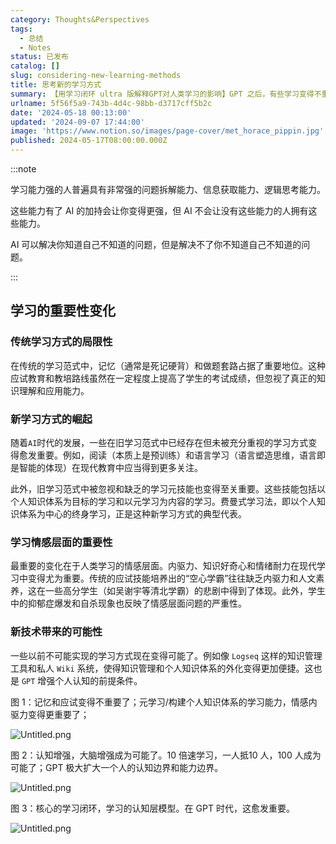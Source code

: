 ```yaml
---
category: Thoughts&Perspectives
tags:
  - 总结
  - Notes
status: 已发布
catalog: []
slug: considering-new-learning-methods
title: 思考新的学习方式
summary: 【用学习闭环 ultra 版解释GPT对人类学习的影响】GPT 之后，有些学习变得不重要了，有些学习变得更重要了，有些学习从不可能变成可能了。
urlname: 5f56f5a9-743b-4d4c-98bb-d3717cff5b2c
date: '2024-05-18 00:13:00'
updated: '2024-09-07 17:44:00'
image: 'https://www.notion.so/images/page-cover/met_horace_pippin.jpg'
published: 2024-05-17T08:00:00.000Z
---
```


:::note


学习能力强的人普遍具有非常强的问题拆解能力、信息获取能力、逻辑思考能力。


这些能力有了 AI 的加持会让你变得更强，但 AI 不会让没有这些能力的人拥有这些能力。


AI 可以解决你知道自己不知道的问题，但是解决不了你不知道自己不知道的问题。


:::


## 学习的重要性变化


### 传统学习方式的局限性


在传统的学习范式中，记忆（通常是死记硬背）和做题套路占据了重要地位。这种应试教育和教培路线虽然在一定程度上提高了学生的考试成绩，但忽视了真正的知识理解和应用能力。


### 新学习方式的崛起


随着`AI`时代的发展，一些在旧学习范式中已经存在但未被充分重视的学习方式变得愈发重要。例如，阅读（本质上是预训练）和语言学习（语言塑造思维，语言即是智能的体现）在现代教育中应当得到更多关注。


此外，旧学习范式中被忽视和缺乏的学习元技能也变得至关重要。这些技能包括以个人知识体系为目标的学习和以元学习为内容的学习。费曼式学习法，即以个人知识体系为中心的终身学习，正是这种新学习方式的典型代表。


### 学习情感层面的重要性


最重要的变化在于人类学习的情感层面。内驱力、知识好奇心和情绪耐力在现代学习中变得尤为重要。传统的应试技能培养出的“空心学霸”往往缺乏内驱力和人文素养，这在一些高分学生（如吴谢宇等清北学霸）的悲剧中得到了体现。此外，学生中的抑郁症爆发和自杀现象也反映了情感层面问题的严重性。


### 新技术带来的可能性


一些以前不可能实现的学习方式现在变得可能了。例如像 `Logseq` 这样的知识管理工具和私人 `Wiki` 系统，使得知识管理和个人知识体系的外化变得更加便捷。这也是 `GPT` 增强个人认知的前提条件。


图 1：记忆和应试变得不重要了；元学习/构建个人知识体系的学习能力，情感内驱力变得更重要了；


![Untitled.png](https://prod-files-secure.s3.us-west-2.amazonaws.com/5d24fe63-e567-4804-86f9-9fdc62e13082/a8319b77-00b3-43d9-9f99-e58187f20cfe/Untitled.png?X-Amz-Algorithm=AWS4-HMAC-SHA256&X-Amz-Content-Sha256=UNSIGNED-PAYLOAD&X-Amz-Credential=ASIAZI2LB4667CEHV7RV%2F20250301%2Fus-west-2%2Fs3%2Faws4_request&X-Amz-Date=20250301T213228Z&X-Amz-Expires=3600&X-Amz-Security-Token=IQoJb3JpZ2luX2VjEHQaCXVzLXdlc3QtMiJIMEYCIQD%2FHb0Cj1HKJFBPllENRSzhBX6OJkz5h8IoD13LSDuaTQIhAI51LIDsUebCG9SCksvkp9y7LthJ%2F%2F7iTdMlBzyinFaPKogECK3%2F%2F%2F%2F%2F%2F%2F%2F%2F%2FwEQABoMNjM3NDIzMTgzODA1Igwop87fW3XC6Y6q2nUq3AMGPnz9p2BthBbTUJHcqaMzmCDW5FctqxzTnVLJA9hJW2eiF%2BCYM9yEFQz2BU%2BZgnQq%2BjVLnq31jweJD5ami0G5lRRnih75tCxsR%2BtvgGrkyZLhPtrMcJPH6uSoWWDig2TLeQABREG%2FSP%2FKhWf7y9%2FiCDTCpK237IxJ3rjGOgQ0IfvcCu55C6voQ1kZqemUEVIWLAMJiUfGRmZHZqIqgOSgfB8vHAPv%2BilOcaU7Wo%2BmX9z8kY6ugkdwH0RyU7Np2bctgJ11borT6I9O7N3F8n%2Fv6Vyy1wNqpdjGFdbHb6QoSsoql%2FniGVG5yVmIXqWVMd8Lyc6NB%2FIOyUZH9fLysFBtXgUXve2C91M8BAJM7BJ%2FDZzW3gFzFXLMFLdUkcNIZ7Qhcsj9fwuzDjJEYUWdZMtPd7U4Xz6D0EAWx0NHurTZDn6TkNmhMW5pygWcBpRkoJ7R9qCTHYApuwWN7GO3LNpvCRC%2Be9OVlZqDs%2FZ7qEpF5eoKSoxSFIleJzGGEF3p52KiQQhCdlfzZshmzYuP%2ByPVHBd96ajJHoXpSagYJ7E4SFAn9b%2FvrBPPhwKm83AmjoCLyeH3BAtAMouNrq%2FvlcDm2W90V5uMFVzYlbAsmlWKYZNqefCJ%2FwPbXh6a%2FzDMxI2%2BBjqkAZeZrmJF0q2UrNqc8ZIjffK0v8UsdNXD0inaG1po%2F0J4msrHGkLes590rnRN%2FJxFk%2FRDCpyQViQT4rpZaWa%2FyBDFHPCbyoRF4XB%2FJkEhs64pRuBaVidb9OGvJnqtZXf0bAL1CEx%2FJeJ95FHDchMr5vqsK48cgD3pF7laxS08X9rTwIpgUbk%2BETAcmdvpCl9VHDhHgEJAI%2Fd1VZEwJHy3EiDGEA7T&X-Amz-Signature=cc6334ce12f987bd66b76c2145bc508cc64c0db5061f1d2a385ef400cd575c2f&X-Amz-SignedHeaders=host&x-id=GetObject)


图 2：认知增强，大脑增强成为可能了。10 倍速学习，一人抵10 人，100 人成为可能了；GPT 极大扩大一个人的认知边界和能力边界。


![Untitled.png](https://prod-files-secure.s3.us-west-2.amazonaws.com/5d24fe63-e567-4804-86f9-9fdc62e13082/e195b372-4d2b-479c-9e75-1be4e2c1412e/Untitled.png?X-Amz-Algorithm=AWS4-HMAC-SHA256&X-Amz-Content-Sha256=UNSIGNED-PAYLOAD&X-Amz-Credential=ASIAZI2LB4667CEHV7RV%2F20250301%2Fus-west-2%2Fs3%2Faws4_request&X-Amz-Date=20250301T213228Z&X-Amz-Expires=3600&X-Amz-Security-Token=IQoJb3JpZ2luX2VjEHQaCXVzLXdlc3QtMiJIMEYCIQD%2FHb0Cj1HKJFBPllENRSzhBX6OJkz5h8IoD13LSDuaTQIhAI51LIDsUebCG9SCksvkp9y7LthJ%2F%2F7iTdMlBzyinFaPKogECK3%2F%2F%2F%2F%2F%2F%2F%2F%2F%2FwEQABoMNjM3NDIzMTgzODA1Igwop87fW3XC6Y6q2nUq3AMGPnz9p2BthBbTUJHcqaMzmCDW5FctqxzTnVLJA9hJW2eiF%2BCYM9yEFQz2BU%2BZgnQq%2BjVLnq31jweJD5ami0G5lRRnih75tCxsR%2BtvgGrkyZLhPtrMcJPH6uSoWWDig2TLeQABREG%2FSP%2FKhWf7y9%2FiCDTCpK237IxJ3rjGOgQ0IfvcCu55C6voQ1kZqemUEVIWLAMJiUfGRmZHZqIqgOSgfB8vHAPv%2BilOcaU7Wo%2BmX9z8kY6ugkdwH0RyU7Np2bctgJ11borT6I9O7N3F8n%2Fv6Vyy1wNqpdjGFdbHb6QoSsoql%2FniGVG5yVmIXqWVMd8Lyc6NB%2FIOyUZH9fLysFBtXgUXve2C91M8BAJM7BJ%2FDZzW3gFzFXLMFLdUkcNIZ7Qhcsj9fwuzDjJEYUWdZMtPd7U4Xz6D0EAWx0NHurTZDn6TkNmhMW5pygWcBpRkoJ7R9qCTHYApuwWN7GO3LNpvCRC%2Be9OVlZqDs%2FZ7qEpF5eoKSoxSFIleJzGGEF3p52KiQQhCdlfzZshmzYuP%2ByPVHBd96ajJHoXpSagYJ7E4SFAn9b%2FvrBPPhwKm83AmjoCLyeH3BAtAMouNrq%2FvlcDm2W90V5uMFVzYlbAsmlWKYZNqefCJ%2FwPbXh6a%2FzDMxI2%2BBjqkAZeZrmJF0q2UrNqc8ZIjffK0v8UsdNXD0inaG1po%2F0J4msrHGkLes590rnRN%2FJxFk%2FRDCpyQViQT4rpZaWa%2FyBDFHPCbyoRF4XB%2FJkEhs64pRuBaVidb9OGvJnqtZXf0bAL1CEx%2FJeJ95FHDchMr5vqsK48cgD3pF7laxS08X9rTwIpgUbk%2BETAcmdvpCl9VHDhHgEJAI%2Fd1VZEwJHy3EiDGEA7T&X-Amz-Signature=ec931333211359895d70c2977a2e887e236c4d0185880c16b68836c594bd864a&X-Amz-SignedHeaders=host&x-id=GetObject)


图 3：核心的学习闭环，学习的认知层模型。在 GPT 时代，这愈发重要。


![Untitled.png](https://prod-files-secure.s3.us-west-2.amazonaws.com/5d24fe63-e567-4804-86f9-9fdc62e13082/57f2a38d-97b9-407e-baa1-8fecb8348e87/Untitled.png?X-Amz-Algorithm=AWS4-HMAC-SHA256&X-Amz-Content-Sha256=UNSIGNED-PAYLOAD&X-Amz-Credential=ASIAZI2LB4667CEHV7RV%2F20250301%2Fus-west-2%2Fs3%2Faws4_request&X-Amz-Date=20250301T213228Z&X-Amz-Expires=3600&X-Amz-Security-Token=IQoJb3JpZ2luX2VjEHQaCXVzLXdlc3QtMiJIMEYCIQD%2FHb0Cj1HKJFBPllENRSzhBX6OJkz5h8IoD13LSDuaTQIhAI51LIDsUebCG9SCksvkp9y7LthJ%2F%2F7iTdMlBzyinFaPKogECK3%2F%2F%2F%2F%2F%2F%2F%2F%2F%2FwEQABoMNjM3NDIzMTgzODA1Igwop87fW3XC6Y6q2nUq3AMGPnz9p2BthBbTUJHcqaMzmCDW5FctqxzTnVLJA9hJW2eiF%2BCYM9yEFQz2BU%2BZgnQq%2BjVLnq31jweJD5ami0G5lRRnih75tCxsR%2BtvgGrkyZLhPtrMcJPH6uSoWWDig2TLeQABREG%2FSP%2FKhWf7y9%2FiCDTCpK237IxJ3rjGOgQ0IfvcCu55C6voQ1kZqemUEVIWLAMJiUfGRmZHZqIqgOSgfB8vHAPv%2BilOcaU7Wo%2BmX9z8kY6ugkdwH0RyU7Np2bctgJ11borT6I9O7N3F8n%2Fv6Vyy1wNqpdjGFdbHb6QoSsoql%2FniGVG5yVmIXqWVMd8Lyc6NB%2FIOyUZH9fLysFBtXgUXve2C91M8BAJM7BJ%2FDZzW3gFzFXLMFLdUkcNIZ7Qhcsj9fwuzDjJEYUWdZMtPd7U4Xz6D0EAWx0NHurTZDn6TkNmhMW5pygWcBpRkoJ7R9qCTHYApuwWN7GO3LNpvCRC%2Be9OVlZqDs%2FZ7qEpF5eoKSoxSFIleJzGGEF3p52KiQQhCdlfzZshmzYuP%2ByPVHBd96ajJHoXpSagYJ7E4SFAn9b%2FvrBPPhwKm83AmjoCLyeH3BAtAMouNrq%2FvlcDm2W90V5uMFVzYlbAsmlWKYZNqefCJ%2FwPbXh6a%2FzDMxI2%2BBjqkAZeZrmJF0q2UrNqc8ZIjffK0v8UsdNXD0inaG1po%2F0J4msrHGkLes590rnRN%2FJxFk%2FRDCpyQViQT4rpZaWa%2FyBDFHPCbyoRF4XB%2FJkEhs64pRuBaVidb9OGvJnqtZXf0bAL1CEx%2FJeJ95FHDchMr5vqsK48cgD3pF7laxS08X9rTwIpgUbk%2BETAcmdvpCl9VHDhHgEJAI%2Fd1VZEwJHy3EiDGEA7T&X-Amz-Signature=e7758a897dd27efc9321d3ffc0b757cf6ddba79a81a4bd028adc98a1b819618f&X-Amz-SignedHeaders=host&x-id=GetObject)

